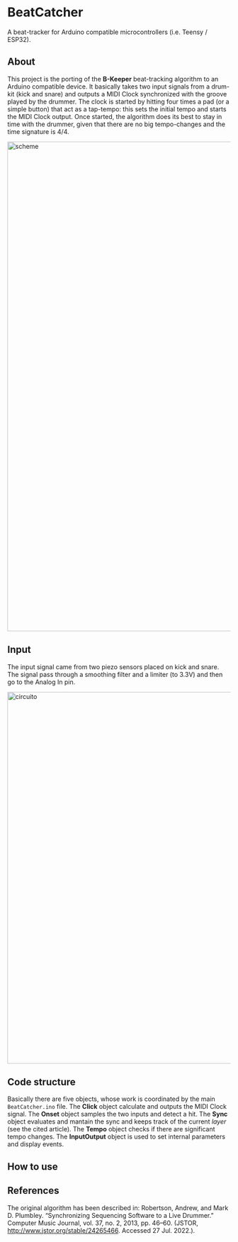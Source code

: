 # BeatCatcher
A beat-tracker for Arduino compatible microcontrollers (i.e. Teensy / ESP32).

## About
This project is the porting of the **B-Keeper** beat-tracking algorithm to an Arduino compatible device. It basically takes two input signals from a drum-kit (kick and snare) and outputs a MIDI Clock synchronized with the groove played by the drummer. The clock is started by hitting four times a pad (or a simple button) that act as a tap-tempo: this sets the initial tempo and starts the MIDI Clock output. Once started, the algorithm does its best to stay in time with the drummer, given that there are no big tempo-changes and the time signature is 4/4.

<img width="1105" alt="scheme" src="https://user-images.githubusercontent.com/79301372/181687497-09484943-7ec5-4a1f-b272-453ac31e0781.png">

## Input
The input signal came from two piezo sensors placed on kick and snare. The signal pass through a smoothing filter and a limiter (to 3.3V) and then go to the Analog In pin. 

<img width="839" alt="circuito" src="https://user-images.githubusercontent.com/79301372/181357966-652a7ec0-a377-424d-9434-f0e07ecfd4c4.png">

## Code structure
Basically there are five objects, whose work is coordinated by the main ``BeatCatcher.ino`` file. The **Click** object calculate and outputs the MIDI Clock signal. The **Onset** object samples the two inputs and detect a hit. The **Sync** object evaluates and mantain the sync and keeps track of the current *layer* (see the cited article). The **Tempo** object checks if there are significant tempo changes. The **InputOutput** object is used to set internal parameters and display events.

## How to use



## References
The original algorithm has been described in: Robertson, Andrew, and Mark D. Plumbley. “Synchronizing Sequencing Software to a Live Drummer.” Computer Music Journal, vol. 37, no. 2, 2013, pp. 46–60. (JSTOR, http://www.jstor.org/stable/24265466. Accessed 27 Jul. 2022.). 
